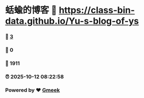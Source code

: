 # 蛞蝓的博客 :link: https://class-bin-data.github.io/Yu-s-blog-of-ys 
### :page_facing_up: [3](https://class-bin-data.github.io/Yu-s-blog-of-ys/tag.html) 
### :speech_balloon: 0 
### :hibiscus: 1911 
### :alarm_clock: 2025-10-12 08:22:58 
### Powered by :heart: [Gmeek](https://github.com/Meekdai/Gmeek)
